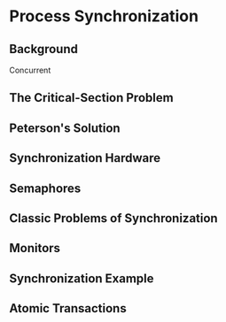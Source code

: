 # Process Synchronization

## Background

Concurrent 

## The Critical-Section Problem

## Peterson's Solution

## Synchronization Hardware

## Semaphores

## Classic Problems of Synchronization

## Monitors

## Synchronization Example

## Atomic Transactions

